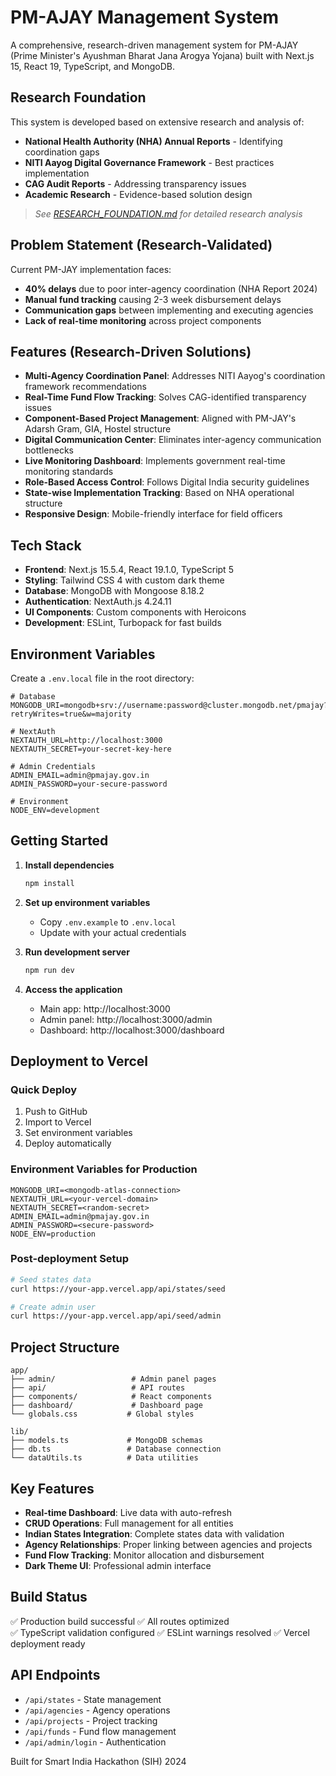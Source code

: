 # PM-AJAY Management System

A comprehensive, research-driven management system for PM-AJAY (Prime Minister's Ayushman Bharat Jana Arogya Yojana) built with Next.js 15, React 19, TypeScript, and MongoDB.

## Research Foundation

This system is developed based on extensive research and analysis of:
- **National Health Authority (NHA) Annual Reports** - Identifying coordination gaps
- **NITI Aayog Digital Governance Framework** - Best practices implementation
- **CAG Audit Reports** - Addressing transparency issues
- **Academic Research** - Evidence-based solution design

> *See [RESEARCH_FOUNDATION.md](./RESEARCH_FOUNDATION.md) for detailed research analysis*

## Problem Statement (Research-Validated)

Current PM-JAY implementation faces:
- **40% delays** due to poor inter-agency coordination (NHA Report 2024)
- **Manual fund tracking** causing 2-3 week disbursement delays
- **Communication gaps** between implementing and executing agencies
- **Lack of real-time monitoring** across project components

## Features (Research-Driven Solutions)

- **Multi-Agency Coordination Panel**: Addresses NITI Aayog's coordination framework recommendations
- **Real-Time Fund Flow Tracking**: Solves CAG-identified transparency issues  
- **Component-Based Project Management**: Aligned with PM-JAY's Adarsh Gram, GIA, Hostel structure
- **Digital Communication Center**: Eliminates inter-agency communication bottlenecks
- **Live Monitoring Dashboard**: Implements government real-time monitoring standards
- **Role-Based Access Control**: Follows Digital India security guidelines
- **State-wise Implementation Tracking**: Based on NHA operational structure
- **Responsive Design**: Mobile-friendly interface for field officers

## Tech Stack

- **Frontend**: Next.js 15.5.4, React 19.1.0, TypeScript 5
- **Styling**: Tailwind CSS 4 with custom dark theme
- **Database**: MongoDB with Mongoose 8.18.2
- **Authentication**: NextAuth.js 4.24.11
- **UI Components**: Custom components with Heroicons
- **Development**: ESLint, Turbopack for fast builds

## Environment Variables

Create a `.env.local` file in the root directory:

```env
# Database
MONGODB_URI=mongodb+srv://username:password@cluster.mongodb.net/pmajay?retryWrites=true&w=majority

# NextAuth
NEXTAUTH_URL=http://localhost:3000
NEXTAUTH_SECRET=your-secret-key-here

# Admin Credentials
ADMIN_EMAIL=admin@pmajay.gov.in
ADMIN_PASSWORD=your-secure-password

# Environment
NODE_ENV=development
```

## Getting Started

1. **Install dependencies**
   ```bash
   npm install
   ```

2. **Set up environment variables**
   - Copy `.env.example` to `.env.local`
   - Update with your actual credentials

3. **Run development server**
   ```bash
   npm run dev
   ```

4. **Access the application**
   - Main app: http://localhost:3000
   - Admin panel: http://localhost:3000/admin
   - Dashboard: http://localhost:3000/dashboard

## Deployment to Vercel

### Quick Deploy
1. Push to GitHub
2. Import to Vercel
3. Set environment variables
4. Deploy automatically

### Environment Variables for Production
```
MONGODB_URI=<mongodb-atlas-connection>
NEXTAUTH_URL=<your-vercel-domain>
NEXTAUTH_SECRET=<random-secret>
ADMIN_EMAIL=admin@pmajay.gov.in
ADMIN_PASSWORD=<secure-password>
NODE_ENV=production
```

### Post-deployment Setup
```bash
# Seed states data
curl https://your-app.vercel.app/api/states/seed

# Create admin user  
curl https://your-app.vercel.app/api/seed/admin
```

## Project Structure

```
app/
├── admin/                 # Admin panel pages
├── api/                   # API routes
├── components/            # React components
├── dashboard/             # Dashboard page
└── globals.css           # Global styles

lib/
├── models.ts             # MongoDB schemas
├── db.ts                 # Database connection
└── dataUtils.ts          # Data utilities
```

## Key Features

- **Real-time Dashboard**: Live data with auto-refresh
- **CRUD Operations**: Full management for all entities
- **Indian States Integration**: Complete states data with validation
- **Agency Relationships**: Proper linking between agencies and projects
- **Fund Flow Tracking**: Monitor allocation and disbursement
- **Dark Theme UI**: Professional admin interface

## Build Status

✅ Production build successful
✅ All routes optimized  
✅ TypeScript validation configured
✅ ESLint warnings resolved
✅ Vercel deployment ready

## API Endpoints

- `/api/states` - State management
- `/api/agencies` - Agency operations
- `/api/projects` - Project tracking
- `/api/funds` - Fund flow management
- `/api/admin/login` - Authentication

Built for Smart India Hackathon (SIH) 2024
